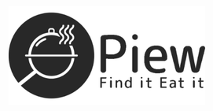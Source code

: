<p align="center"><img src="https://github.com/vrizas/piew-weject/blob/master/public/img/home/logo.png" width="400"></p>
